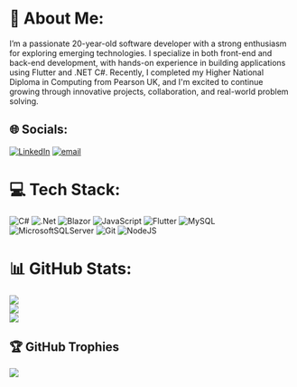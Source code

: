 # 💫 About Me:
I’m a passionate 20-year-old software developer with a strong enthusiasm for exploring emerging technologies. I specialize in both front-end and back-end development, with hands-on experience in building applications using Flutter and .NET C#. Recently, I completed my Higher National Diploma in Computing from Pearson UK, and I'm excited to continue growing through innovative projects, collaboration, and real-world problem solving.


## 🌐 Socials:
[![LinkedIn](https://img.shields.io/badge/LinkedIn-%230077B5.svg?logo=linkedin&logoColor=white)](https://www.linkedin.com/in/moe-yan-htun-73a8b2271/) [![email](https://img.shields.io/badge/Email-D14836?logo=gmail&logoColor=white)](mailto:moeyan227970@gmail.com) 

# 💻 Tech Stack:
![C#](https://img.shields.io/badge/c%23-%23239120.svg?style=for-the-badge&logo=csharp&logoColor=white) ![.Net](https://img.shields.io/badge/.NET-5C2D91?style=for-the-badge&logo=.net&logoColor=white) ![Blazor](https://img.shields.io/badge/blazor-%235C2D91.svg?style=for-the-badge&logo=blazor&logoColor=white) ![JavaScript](https://img.shields.io/badge/javascript-%23323330.svg?style=for-the-badge&logo=javascript&logoColor=%23F7DF1E) ![Flutter](https://img.shields.io/badge/Flutter-%2302569B.svg?style=for-the-badge&logo=Flutter&logoColor=white) ![MySQL](https://img.shields.io/badge/mysql-4479A1.svg?style=for-the-badge&logo=mysql&logoColor=white) ![MicrosoftSQLServer](https://img.shields.io/badge/Microsoft%20SQL%20Server-CC2927?style=for-the-badge&logo=microsoft%20sql%20server&logoColor=white) ![Git](https://img.shields.io/badge/git-%23F05033.svg?style=for-the-badge&logo=git&logoColor=white) ![NodeJS](https://img.shields.io/badge/node.js-6DA55F?style=for-the-badge&logo=node.js&logoColor=white) 
# 📊 GitHub Stats:
![](https://github-readme-stats.vercel.app/api?username=moeyanhtun-coding&theme=merko&hide_border=true&include_all_commits=false&count_private=false)<br/>
![](https://nirzak-streak-stats.vercel.app/?user=moeyanhtun-coding&theme=merko&hide_border=true)<br/>
![](https://github-readme-stats.vercel.app/api/top-langs/?username=moeyanhtun-coding&theme=merko&hide_border=true&include_all_commits=false&count_private=false&layout=compact)

## 🏆 GitHub Trophies
![](https://github-profile-trophy.vercel.app/?username=moeyanhtun-coding&theme=radical&no-frame=true&no-bg=false&margin-w=4)

<!-- Proudly created with GPRM ( https://gprm.itsvg.in ) -->

